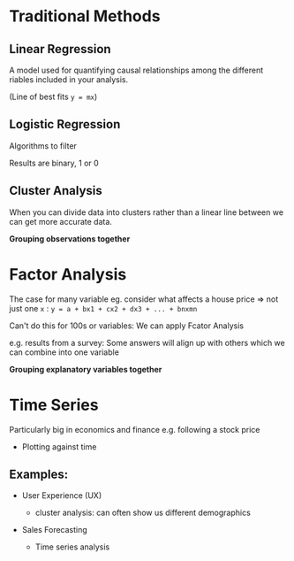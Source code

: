 # Traditional Methods

## Linear Regression

A model used for quantifying causal relationships
among the different riables included in your analysis.

(Line of best fits `y = mx`)

## Logistic Regression

Algorithms to filter

Results are binary, 1 or 0 

## Cluster Analysis

When you can divide data into clusters rather than a linear line between
we can get more accurate data.

**Grouping observations together**

# Factor Analysis

 The case for many variable eg. consider what affects a house price
 => not just one `x` : `y = a + bx1 + cx2 + dx3 + ... + bnxmn`

 Can't do this for 100s or variables: We can apply Fcator Analysis

 e.g. results from a survey: Some answers will align up with others which we can combine into one variable

 **Grouping explanatory variables together**

 # Time Series

 Particularly big in economics and finance e.g. following a stock price

 - Plotting against time

 ## Examples:

- User Experience (UX)
    - cluster analysis: can often show us different demographics

 - Sales Forecasting
    - Time series analysis   

